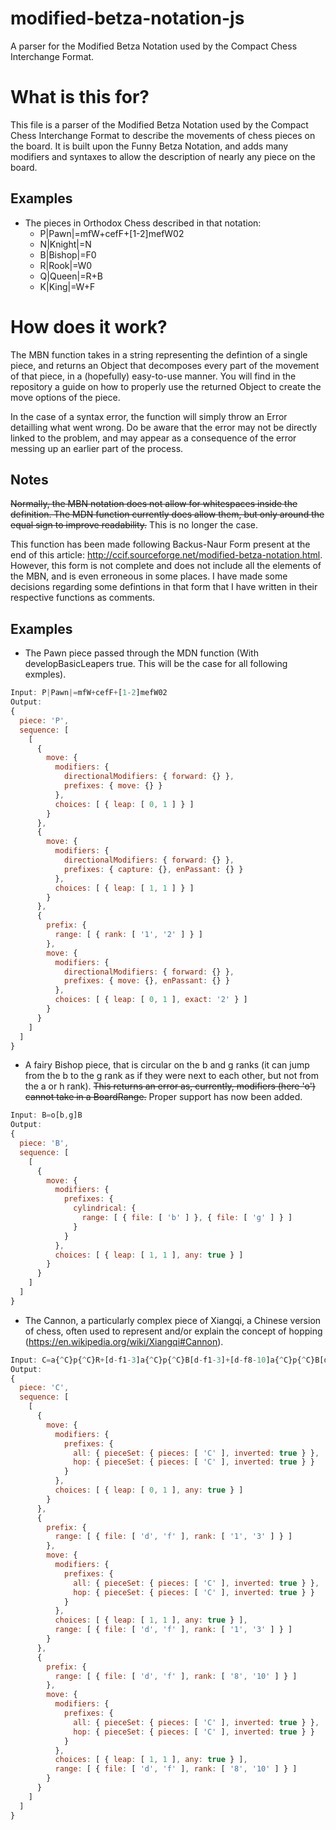 # modified-betza-notation-js
A parser for the Modified Betza Notation used by the Compact Chess Interchange Format.

# What is this for?
This file is a parser of the Modified Betza Notation used by the Compact Chess Interchange Format to describe the movements of chess pieces on the board. It is built upon the Funny Betza Notation, and adds many modifiers and syntaxes to allow the description of nearly any piece on the board.

## Examples
* The pieces in Orthodox Chess described in that notation:
    * P|Pawn|=mfW+cefF+[1-2]mefW02
    * N|Knight|=N
    * B|Bishop|=F0
    * R|Rook|=W0
    * Q|Queen|=R+B
    * K|King|=W+F

# How does it work?
The MBN function takes in a string representing the defintion of a single piece, and returns an Object that decomposes every part of the movement of that piece, in a (hopefully) easy-to-use manner. You will find in the repository a guide on how to properly use the returned Object to create the move options of the piece.

In the case of a syntax error, the function will simply throw an Error detailling what went wrong. Do be aware that the error may not be directly linked to the problem, and may appear as a consequence of the error messing up an earlier part of the process.

## Notes
~~Normally, the MBN notation does not allow for whitespaces inside the definition. The MDN function currently does allow them, but only around the equal sign to improve readability.~~ This is no longer the case.

This function has been made following Backus-Naur Form present at the end of this article: http://ccif.sourceforge.net/modified-betza-notation.html. However, this form is not complete and does not include all the elements of the MBN, and is even erroneous in some places. I have made some decisions regarding some defintions in that form that I have written in their respective functions as comments.

## Examples 
- The Pawn piece passed through the MDN function (With developBasicLeapers true. This will be the case for all following exmples).
```js
Input: P|Pawn|=mfW+cefF+[1-2]mefW02
Output: 
{
  piece: 'P',
  sequence: [
    [
      {
        move: {
          modifiers: {
            directionalModifiers: { forward: {} },
            prefixes: { move: {} }
          },
          choices: [ { leap: [ 0, 1 ] } ]
        }
      },
      {
        move: {
          modifiers: {
            directionalModifiers: { forward: {} },
            prefixes: { capture: {}, enPassant: {} }
          },
          choices: [ { leap: [ 1, 1 ] } ]
        }
      },
      {
        prefix: {
          range: [ { rank: [ '1', '2' ] } ]
        },
        move: {
          modifiers: {
            directionalModifiers: { forward: {} },
            prefixes: { move: {}, enPassant: {} }
          },
          choices: [ { leap: [ 0, 1 ], exact: '2' } ]
        }
      }
    ]
  ]
}
```
- A fairy Bishop piece, that is circular on the b and g ranks (it can jump from the b to the g rank as if they were next to each other, but not from the a or h rank). ~~This returns an error as, currently, modifiers (here 'o') cannot take in a BoardRange.~~ Proper support has now been added.
```js
Input: B=o[b,g]B
Output:
{
  piece: 'B',
  sequence: [
    [
      {
        move: {
          modifiers: {
            prefixes: {
              cylindrical: {
                range: [ { file: [ 'b' ] }, { file: [ 'g' ] } ]
              }
            }
          },
          choices: [ { leap: [ 1, 1 ], any: true } ]
        }
      }
    ]
  ]
}
```
- The Cannon, a particularly complex piece of Xiangqi, a Chinese version of chess, often used to represent and/or explain the concept of hopping (https://en.wikipedia.org/wiki/Xiangqi#Cannon).
```js
Input: C=a{^C}p{^C}R+[d-f1-3]a{^C}p{^C}B[d-f1-3]+[d-f8-10]a{^C}p{^C}B[d-f8-10]
Output: 
{
  piece: 'C',
  sequence: [
    [
      {
        move: {
          modifiers: {
            prefixes: {
              all: { pieceSet: { pieces: [ 'C' ], inverted: true } },
              hop: { pieceSet: { pieces: [ 'C' ], inverted: true } }
            }
          },
          choices: [ { leap: [ 0, 1 ], any: true } ]
        }
      },
      {
        prefix: {
          range: [ { file: [ 'd', 'f' ], rank: [ '1', '3' ] } ]
        },
        move: {
          modifiers: {
            prefixes: {
              all: { pieceSet: { pieces: [ 'C' ], inverted: true } },
              hop: { pieceSet: { pieces: [ 'C' ], inverted: true } }
            }
          },
          choices: [ { leap: [ 1, 1 ], any: true } ],
          range: [ { file: [ 'd', 'f' ], rank: [ '1', '3' ] } ]
        }
      },
      {
        prefix: {
          range: [ { file: [ 'd', 'f' ], rank: [ '8', '10' ] } ]
        },
        move: {
          modifiers: {
            prefixes: {
              all: { pieceSet: { pieces: [ 'C' ], inverted: true } },
              hop: { pieceSet: { pieces: [ 'C' ], inverted: true } }
            }
          },
          choices: [ { leap: [ 1, 1 ], any: true } ],
          range: [ { file: [ 'd', 'f' ], rank: [ '8', '10' ] } ]
        }
      }
    ]
  ]
}
```
